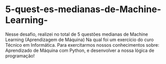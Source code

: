 # 5-quest-es-medianas-de-Machine-Learning-
Nesse desafio, realizei no total de 5 questões medianas de Machine Learning (Aprendizagem de Máquina) Na qual foi um exercício do curo Técnico em Informática. Para exercitarmos nossos conhecimentos sobre: Aprendizado de Máquina com Python, e desenvolver a nossa lógica de programação! 
